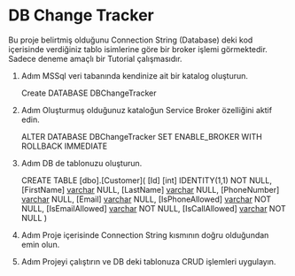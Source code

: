 # DB Change Tracker
Bu proje belirtmiş olduğunu Connection String (Database) deki kod içerisinde verdiğiniz tablo isimlerine göre bir broker işlemi görmektedir. Sadece deneme amaçlı bir Tutorial çalışmasıdır.

 1. Adım
MSSql veri tabanında kendinize ait bir katalog oluşturun.

    Create DATABASE DBChangeTracker

 2. Adım
Oluşturmuş olduğunuz kataloğun Service Broker özelliğini aktif edin.

    ALTER DATABASE DBChangeTracker SET ENABLE_BROKER WITH ROLLBACK IMMEDIATE

 3. Adım
DB de tablonuzu oluşturun.

    CREATE TABLE [dbo].[Customer](
	[Id] [int] IDENTITY(1,1) NOT NULL,
	[FirstName] [varchar](30) NULL,
	[LastName] [varchar](30) NULL,
	[PhoneNumber] [varchar](30) NULL,
	[Email] [varchar](30) NULL,
	[IsPhoneAllowed] [varchar](5) NOT NULL,
	[IsEmailAllowed] [varchar](5) NOT NULL,
	[IsCallAllowed] [varchar](5) NOT NULL
)

 4. Adım
Proje içerisinde Connection String kısmının doğru olduğundan emin olun.

 5. Adım
Projeyi çalıştırın ve DB deki tablonuza CRUD işlemleri uygulayın.
